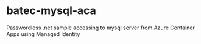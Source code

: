 # batec-mysql-aca
Passwordless .net sample accessing to mysql server from Azure Container Apps using Managed Identity
